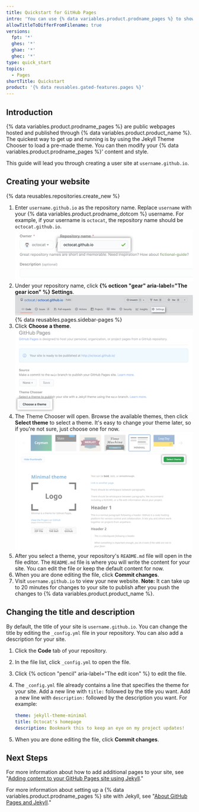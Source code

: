 ```yaml
---
title: Quickstart for GitHub Pages
intro: 'You can use {% data variables.product.prodname_pages %} to showcase some open source projects, host a blog, or even share your résumé. This guide will help get you started on creating your next website.'
allowTitleToDifferFromFilename: true
versions:
  fpt: '*'
  ghes: '*'
  ghae: '*'
  ghec: '*'
type: quick_start
topics:
  - Pages
shortTitle: Quickstart
product: '{% data reusables.gated-features.pages %}'
---
```


## Introduction

{% data variables.product.prodname_pages %} are public webpages hosted and published through {% data variables.product.product_name %}. The quickest way to get up and running is by using the Jekyll Theme Chooser to load a pre-made theme. You can then modify your {% data variables.product.prodname_pages %}' content and style.

This guide will lead you through creating a user site at `username.github.io`.

## Creating your website

{% data reusables.repositories.create_new %}
1. Enter `username.github.io` as the repository name. Replace `username` with your {% data variables.product.prodname_dotcom %} username. For example, if your username is `octocat`, the repository name should be `octocat.github.io`.
   ![Repository name field](/assets/images/help/pages/create-repository-name-pages.png)
2. Under your repository name, click **{% octicon "gear" aria-label="The gear icon" %} Settings**.
   ![Repository settings button](/assets/images/help/pages/quickstart-settings-nav.png)
{% data reusables.pages.sidebar-pages %}
1. Click **Choose a theme**.
   ![Choose a theme button](/assets/images/help/pages/choose-theme.png)
2. The Theme Chooser will open. Browse the available themes, then click **Select theme** to select a theme. It's easy to change your theme later, so if you're not sure, just choose one for now.
   ![Theme options and Select theme button](/assets/images/help/pages/select-theme.png)
3. After you select a theme, your repository's `README.md` file will open in the file editor. The `README.md` file is where you will write the content for your site. You can edit the file or keep the default content for now.
4. When you are done editing the file, click **Commit changes**.
5. Visit `username.github.io` to view your new website. **Note:** It can take up to 20 minutes for changes to your site to publish after you push the changes to {% data variables.product.product_name %}.

## Changing the title and description

By default, the title of your site is `username.github.io`. You can change the title by editing the `_config.yml` file in your repository. You can also add a description for your site.

1. Click the **Code** tab of your repository.
1. In the file list, click `_config.yml` to open the file.
1. Click {% octicon "pencil" aria-label="The edit icon" %} to edit the file.
1. The `_config.yml` file already contains a line that specifies the theme for your site. Add a new line with `title:` followed by the title you want. Add a new line with `description:` followed by the description you want. For example:

   ```yaml
   theme: jekyll-theme-minimal
   title: Octocat's homepage
   description: Bookmark this to keep an eye on my project updates!
   ```

1. When you are done editing the file, click **Commit changes**.

## Next Steps

For more information about how to add additional pages to your site, see "[Adding content to your GitHub Pages site using Jekyll](/pages/setting-up-a-github-pages-site-with-jekyll/adding-content-to-your-github-pages-site-using-jekyll#about-content-in-jekyll-sites)."

For more information about setting up a {% data variables.product.prodname_pages %} site with Jekyll, see "[About GitHub Pages and Jekyll](/pages/setting-up-a-github-pages-site-with-jekyll/about-github-pages-and-jekyll)."
